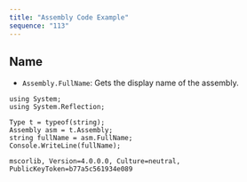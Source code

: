 ```yaml
---
title: "Assembly Code Example"
sequence: "113"
---
```


## Name

- `Assembly.FullName`: Gets the display name of the assembly.

```text
using System;
using System.Reflection;

Type t = typeof(string);
Assembly asm = t.Assembly;
string fullName = asm.FullName;
Console.WriteLine(fullName);
```

```text
mscorlib, Version=4.0.0.0, Culture=neutral, PublicKeyToken=b77a5c561934e089
```
